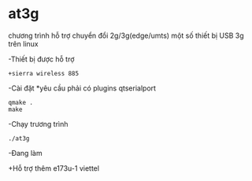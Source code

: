 at3g
====

chương trình hỗ trợ chuyển đổi 2g/3g(edge/umts) một số thiết bị USB 3g trên linux 

-Thiết bị được hỗ trợ
	
	+sierra wireless 885
-Cài đặt
*yêu cầu phải có plugins qtserialport

	qmake .
	make
	
-Chạy trương trình

	./at3g

-Đang làm

+Hỗ trợ thêm e173u-1 viettel
